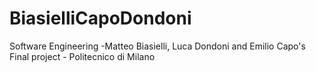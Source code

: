 # BiasielliCapoDondoni
Software Engineering -Matteo Biasielli, Luca Dondoni and Emilio Capo's Final project - Politecnico di Milano

